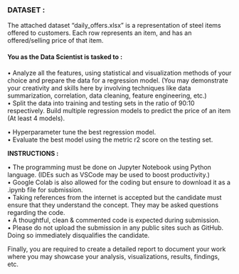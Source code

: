 ### DATASET :
The attached dataset “daily_offers.xlsx” is a representation of steel items offered to customers. Each row represents an item, and has an offered/selling price of that item.

#### You as the Data Scientist is tasked to :           
•	Analyze all the features, using statistical and visualization methods of your choice and prepare the data for a regression model. (You may demonstrate your creativity and skills here by involving techniques like data summarization, correlation, data cleaning, feature engineering, etc.)                                    
•	Split the data into training and testing sets in the ratio of 90:10 respectively. Build multiple regression models to predict the price of an item (At least 4 models).
                                                                
•	Hyperparameter tune the best regression model.                        
•	Evaluate the best model using the metric r2 score on the testing set.                       

**INSTRUCTIONS :**       

•	The programming must be done on Jupyter Notebook using Python language. (IDEs such as VSCode may be used to boost productivity.)                         
•	Google Colab is also allowed for the coding but ensure to download it as a .ipynb file for submission.                          
•	Taking references from the internet is accepted but the candidate must ensure that they understand the concept. They may be asked questions regarding the code.         
•	A thoughtful, clean & commented code is expected during submission.                         
•	Please do not upload the submission in any public sites such as GitHub. Doing so immediately disqualifies the candidate.             


Finally, you are required to create a detailed report to document your work where you may showcase your analysis, visualizations, results, findings, etc.     

